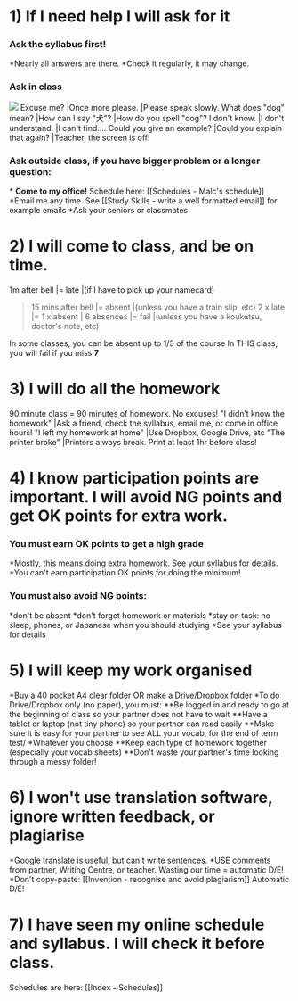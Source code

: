 # 1) If I need help I will ask for it
### Ask the syllabus first!
*Nearly all answers are there. 
*Check it regularly, it may change. 

### Ask in class
<img src="https://openclipart.org/download/50287/eleve-posant-une-question.svg" />
Excuse me?                      |Once more please.              |Please speak slowly.
What does "dog" mean?           |How can I say "犬"?            |How do you spell "dog"?
I don't know.                   |I don't understand.            |I can't find.... 
Could you give an example?      |Could you explain that again?  |Teacher, the screen is off!   

### Ask outside class, if you have bigger problem or a longer question:
*<blue> __Come to my office!__ </blue> Schedule here: [[Schedules - Malc's schedule]]
*Email me any time. See [[Study Skills - write a well formatted email]] for example emails
*Ask your seniors or classmates

# 2) I will come to class, and be on time.
1m after bell	 		|= late          |(if I have to pick up your namecard)
> 15 mins after bell	|= absent        |(unless you have a train slip, etc)
2 x late				|= 1 x absent    |
> 6 absences            |= fail          |(unless you have a kouketsu, doctor's note, etc)

In some classes, you can be absent up to 1/3 of the course
<red>In THIS class</red>, you will fail if you miss __7__ 

# 3) I will do all the homework
90 minute class = 90 minutes of homework. No excuses! 
"I didn’t know the homework"    |Ask a friend, check the syllabus, email me, or come in office hours!
"I left my homework at home"	|Use Dropbox, Google Drive, etc
"The printer broke"			    |Printers always break. Print at least 1hr before class!

# 4) I know participation points are important. I will avoid <red>NG</red> points and get <green>OK</green> points for extra work.  
### You must earn <green>OK</green> points to get a high grade
*Mostly, this means doing extra homework. See your syllabus for details.
*You can't earn participation <green>OK</green> points for doing the minimum!


### You must also avoid <red>NG</red> points: 
*don't be absent 
*don't forget homework or materials
*stay on task: no sleep, phones, or Japanese when you should studying
*See your syllabus for details

# 5) I will keep my work organised
*Buy a 40 pocket A4 clear folder OR make a Drive/Dropbox folder
*To do Drive/Dropbox only (no paper), you must:
**Be logged in and ready to go at the beginning of class so your partner does not have to wait
**Have a tablet or laptop (not tiny phone) so your partner can read easily
**Make sure it is easy for your partner to see ALL your vocab, for the end of term test/
*Whatever you choose
**Keep each type of homework together (especially your vocab sheets)
**Don't waste your partner's time looking through a messy folder!

# 6) I won't use translation software, ignore written feedback, or plagiarise
*Google translate is useful, but can't write sentences. 
*USE comments from partner, Writing Centre, or teacher. Wasting our time = automatic D/E!
*Don't copy-paste: [[Invention - recognise and avoid plagiarism]] Automatic D/E!

# 7) I have seen my online schedule and syllabus. I will check it before class.
Schedules are here: [[Index - Schedules]]


